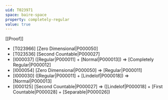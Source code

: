 ```yaml
---
uid: T023971
space: baire-space
property: completely-regular
value: true
---
```

[[Proof]]

* [T023966] [Zero Dimensional|P000050]
* [T023536] [Second Countable|P000027]
* [I000037] ([Regular|P000011] + [Normal|P000013]) => [Completely Regular|P000012]
* [I000054] [Zero Dimensional|P000050] => [Regular|P000011]
* [I000030] ([Regular|P000011] + [Lindelof|P000018]) => [Normal|P000013]
* [I000125] [Second Countable|P000027] => ([Lindelof|P000018] + [First Countable|P000028] + [Separable|P000026])

